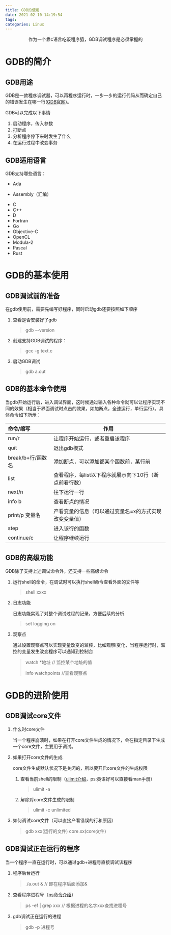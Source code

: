 ```yaml
---
title: GDB的使用
date: 2021-02-10 14:19:54
tags:
categories: Linux
---
```


<p align="center">
    作为一个靠c语言吃饭程序猿，GDB调试程序是必须掌握的
</p>
<!--more-->


# GDB的简介

## GDB用途

GDB是一款程序调试器，可以再程序运行时，一步一步的运行代码从而确定自己的错误发生在哪一行([GDB官网](https://www.gnu.org/software/gdb/))。

GDB可以完成以下事情

1. 启动程序，传入参数
2. 打断点
3. 分析程序停下来时发生了什么
4. 在运行过程中改变事务

## GDB适用语言

GDB支持哪些语言：

* Ada

* Assembly（汇编）

- C
- C++
- D
- Fortran
- Go
- Objective-C
- OpenCL
- Modula-2
- Pascal
- Rust

# GDB的基本使用

## GDB调试前的准备

在gdb使用前，需要先编写好程序，同时启动gdb还要按照如下顺序

1. 查看是否安装好了gdb

   > gdb --version

2. 创建支持GDB调试的程序：

   > gcc -g text.c

3. 启动GDB调试

   > gdb a.out

## GDB的基本命令使用

当gdb开始运行后，进入调试界面，这时候通过输入各种命令就可以让程序实现不同的效果（相当于界面调试时点击的效果，如加断点，全速运行，单行运行）。具体命令如下所示：

| 命令/缩写         | 作用                                                   |
| :---------------- | ------------------------------------------------------ |
| run/r             | 让程序开始运行，或者重启该程序                         |
| quit              | 退出gdb模式                                            |
| break/b+行/函数名 | 添加断点，可以添加都某个函数前，某行前                 |
| list              | 查看程序，每list以下程序就展示向下10行（断点前看行数） |
| next/n            | 往下运行一行                                           |
| info b            | 查看断点的情况                                         |
| print/p 变量名    | 产看变量的信息（可以通过变量名=x的方式实现改变变量值） |
| step              | 进入该行的函数                                         |
| continue/c        | 让程序继续运行                                         |

## GDB的高级功能

GDB除了支持上述调试命令外，还支持一些高级命令

1. 运行shell的命令，在调试时可以执行shell命令查看外面的文件等

   > shell xxxx

2. 日志功能

   日志功能实现了对整个调试过程的记录，方便后续的分析

   > set logging on

3. 观察点

   通过设置观察点可以实现变量改变的监控，比如观察i变化，当程序运行时，监控的变量发生改变程序可以通知到控制台

   > watch *地址 // 监控某个地址的值
   >
   > info watchpoints //查看观察点

# GDB的进阶使用

## GDB调试core文件

1. 什么时core文件

   当一个程序崩溃时，如果在打开core文件生成的情况下，会在指定目录下生成一个core文件，主要用于调试。

2. 如果打开core文件的生成

   core文件生成默认状况下是关闭的，所以要开启core文件的生成权限

   1. 查看当前shell的限制（[ulimit介绍](https://www.runoob.com/linux/linux-comm-ulimit.html)，ps:英语好可以直接看man手册）

      > ulimit -a

   2. 解除对core文件生成的限制

      > ulimit -c unlimited

3. 如何调试core文件（可以直接产看错误的行和原因）

   > gdb xxx(运行的文件) core.xx(core文件)

## GDB调试正在运行的程序

当一个程序一直在运行时，可以通过gdb+进程号直接调试该程序

1. 程序后台运行

   > ./a.out &  // 即在程序后面添加&

2. 查看程序进程号（[ps命令介绍](https://www.runoob.com/linux/linux-comm-ps.html)）

   > ps -ef | grep xxx  // 根据进程的名字xxx查找进程号

3. gdb调试正在运行的进程

   > gdb -p 进程号